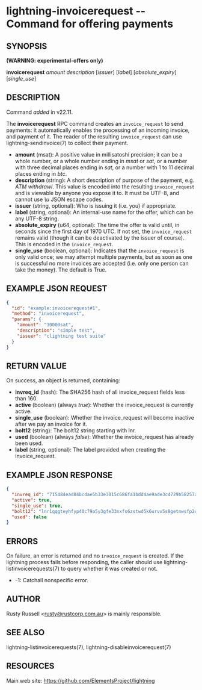 lightning-invoicerequest -- Command for offering payments
=========================================================

SYNOPSIS
--------

**(WARNING: experimental-offers only)**

**invoicerequest** *amount* *description* [*issuer*] [*label*] [*absolute\_expiry*] [*single\_use*] 

DESCRIPTION
-----------

Command *added* in v22.11.

The **invoicerequest** RPC command creates an `invoice_request` to send payments: it automatically enables the processing of an incoming invoice, and payment of it. The reader of the resulting `invoice_request` can use lightning-sendinvoice(7) to collect their payment.

- **amount** (msat): A positive value in millisatoshi precision; it can be a whole number, or a whole number ending in *msat* or *sat*, or a number with three decimal places ending in *sat*, or a number with 1 to 11 decimal places ending in *btc*.
- **description** (string): A short description of purpose of the payment, e.g. *ATM withdrawl*. This value is encoded into the resulting `invoice_request` and is viewable by anyone you expose it to. It must be UTF-8, and cannot use *\u* JSON escape codes.
- **issuer** (string, optional): Who is issuing it (i.e. you) if appropriate.
- **label** (string, optional): An internal-use name for the offer, which can be any UTF-8 string.
- **absolute\_expiry** (u64, optional): The time the offer is valid until, in seconds since the first day of 1970 UTC. If not set, the `invoice_request` remains valid (though it can be deactivated by the issuer of course). This is encoded in the `invoice_request`.
- **single\_use** (boolean, optional): Indicates that the `invoice_request` is only valid once; we may attempt multiple payments, but as soon as one is successful no more invoices are accepted (i.e. only one person can take the money). The default is True.

EXAMPLE JSON REQUEST
--------------------

```json
{
  "id": "example:invoicerequest#1",
  "method": "invoicerequest",
  "params": {
    "amount": "10000sat",
    "description": "simple test",
    "issuer": "clightning test suite"
  }
}
```

RETURN VALUE
------------

On success, an object is returned, containing:

- **invreq\_id** (hash): The SHA256 hash of all invoice\_request fields less than 160.
- **active** (boolean) (always *true*): Whether the invoice\_request is currently active.
- **single\_use** (boolean): Whether the invoice\_request will become inactive after we pay an invoice for it.
- **bolt12** (string): The bolt12 string starting with lnr.
- **used** (boolean) (always *false*): Whether the invoice\_request has already been used.
- **label** (string, optional): The label provided when creating the invoice\_request.

EXAMPLE JSON RESPONSE
---------------------

```json
{
  "invreq_id": "715484ead84bcdae5b33e3015c686fa1bdd4ae9ade3c4729b58257a98cfcd9b5",
  "active": true,
  "single_use": true,
  "bolt12": "lnr1qqgteyhfyp40c79a5y3gfe33nxfs6zstwd5k6urvv5s8getnwsfp2cmvd9nksarwd9hxwgr5v4ehggrnw45hge2syqrzymjxzydqkkw24ufxqslttwlj3s608f0rx2slc7etw0833zgs75srnztgqkppqfnwgkvdr57yzh6h92zg3qctvrm7w38djg67kzcm4yeg8vc4cq633uzq99smfawuu6pz0zh9jl6dl8v25u3kzes975x2j9tr0qp0ux0tlzcxjrgehxh9luz5vwjpk92tys9f9zlm038krcz4uqfxgelwf43tgfc",
  "used": false
}
```

ERRORS
------

On failure, an error is returned and no `invoice_request` is created. If the lightning process fails before responding, the caller should use lightning-listinvoicerequests(7) to query whether it was created or not.

- -1: Catchall nonspecific error.

AUTHOR
------

Rusty Russell <<rusty@rustcorp.com.au>> is mainly responsible.

SEE ALSO
--------

lightning-listinvoicerequests(7), lightning-disableinvoicerequest(7)

RESOURCES
---------

Main web site: <https://github.com/ElementsProject/lightning>
